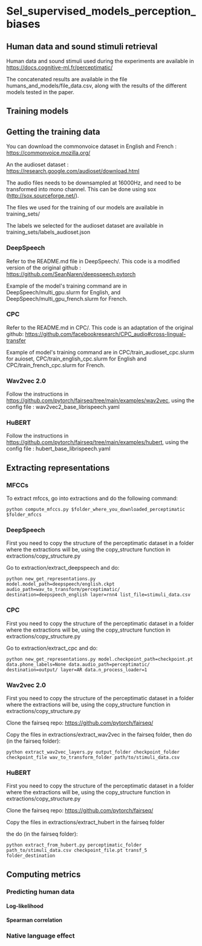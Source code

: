 # Sel_supervised_models_perception_biases

## Human data and sound stimuli retrieval
Human data and sound stimuli used during the experiments are available in https://docs.cognitive-ml.fr/perceptimatic/

The concatenated results are available in the file humans_and_models/file_data.csv, along with the results of the different models tested in the paper.

## Training models

## Getting the training data
You can download the commonvoice dataset in English and French : https://commonvoice.mozilla.org/

An the audioset dataset : https://research.google.com/audioset/download.html

The audio files needs to be downsampled at 16000Hz, and need to be transformed into mono channel. This can be done using sox (http://sox.sourceforge.net/).

The files we used for the training of our models are available in training_sets/

The labels we selected for the audioset dataset are available in training_sets/labels_audioset.json

### DeepSpeech

Refer to the README.md file in DeepSpeech/. This code is a modified version of the original github : https://github.com/SeanNaren/deepspeech.pytorch

Example of the model's training command are in DeepSpeech/multi_gpu.slurm for English, and DeepSpeech/multi_gpu_french.slurm for French.

### CPC

Refer to the README.md in CPC/. This code is an adaptation of the original github: https://github.com/facebookresearch/CPC_audio#cross-lingual-transfer

Example of model's training command are in CPC/train_audioset_cpc.slurm for auioset, CPC/train_english_cpc.slurm for English and CPC/train_french_cpc.slurm for French.

### Wav2vec 2.0
Follow the instructions in https://github.com/pytorch/fairseq/tree/main/examples/wav2vec, using the config file : wav2vec2_base_librispeech.yaml

### HuBERT
Follow the instructions in https://github.com/pytorch/fairseq/tree/main/examples/hubert, using the config file : hubert_base_librispeech.yaml

## Extracting representations
### MFCCs
To extract mfccs, go into extractions and do the following command:

`python compute_mfccs.py $folder_where_you_downloaded_perceptimatic $folder_mfccs`

### DeepSpeech

First you need to copy the structure of the perceptimatic dataset in a folder where the extractions will be, using the copy_structure function in extractions/copy_structure.py

Go to extraction/extract_deepspeech and do:

`python new_get_representations.py model.model_path=deepspeech/english.ckpt audio_path=wav_to_transform/perceptimatic/ destination=deepspeech_english layer=rnn4 list_file=stimuli_data.csv`

### CPC

First you need to copy the structure of the perceptimatic dataset in a folder where the extractions will be, using the copy_structure function in extractions/copy_structure.py

Go to extraction/extract_cpc and do:


`python new_get_representations.py model.checkpoint_path=checkpoint.pt data.phone_labels=None data.audio_path=perceptimatic/ destination=output/ layer=AR data.n_process_loader=1`

### Wav2vec 2.0

First you need to copy the structure of the perceptimatic dataset in a folder where the extractions will be, using the copy_structure function in extractions/copy_structure.py

Clone the fairseq repo: https://github.com/pytorch/fairseq/

Copy the files in extractions/extract_wav2vec in the fairseq folder, then do (in the fairseq folder):

`python extract_wav2vec_layers.py output_folder checkpoint_folder checkpoint_file wav_to_transform_folder path/to/stimuli_data.csv`


### HuBERT

First you need to copy the structure of the perceptimatic dataset in a folder where the extractions will be, using the copy_structure function in extractions/copy_structure.py

Clone the fairseq repo: https://github.com/pytorch/fairseq/

Copy the files in extractions/extract_hubert in the fairseq folder

the do (in the fairseq folder):

`python extract_from_hubert.py perceptimatic_folder path_to/stimuli_data.csv checkpoint_file.pt transf_5 folder_destination
`

## Computing metrics

### Predicting human data

#### Log-likelihood

#### Spearman correlation 

### Native language effect